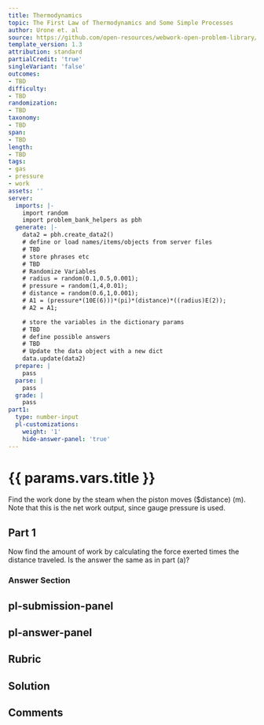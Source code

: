 ```yaml
---
title: Thermodynamics
topic: The First Law of Thermodynamics and Some Simple Processes
author: Urone et. al
source: https://github.com/open-resources/webwork-open-problem-library/tree/master/Contrib/BrockPhysics/College_Physics_Urone/15.Thermodynamics/The_First_Law_of_Thermodynamics_and_Some_Simple_Processes/NU_U17-15-02-003.pg
template_version: 1.3
attribution: standard
partialCredit: 'true'
singleVariant: 'false'
outcomes:
- TBD
difficulty:
- TBD
randomization:
- TBD
taxonomy:
- TBD
span:
- TBD
length:
- TBD
tags:
- gas
- pressure
- work
assets: ''
server:
  imports: |-
    import random
    import problem_bank_helpers as pbh
  generate: |-
    data2 = pbh.create_data2()
    # define or load names/items/objects from server files
    # TBD
    # store phrases etc
    # TBD
    # Randomize Variables
    # radius = random(0.1,0.5,0.001);
    # pressure = random(1,4,0.01);
    # distance = random(0.6,1,0.001);
    # A1 = (pressure*(10E(6)))*(pi)*(distance)*((radius)E(2));
    # A2 = A1;

    # store the variables in the dictionary params
    # TBD
    # define possible answers
    # TBD
    # Update the data object with a new dict
    data.update(data2)
  prepare: |
    pass
  parse: |
    pass
  grade: |
    pass
part1:
  type: number-input
  pl-customizations:
    weight: '1'
    hide-answer-panel: 'true'
---
```


# {{ params.vars.title }} 


Find the work done by the steam when the piston moves ($distance) (m). Note that this is the net work output, since gauge pressure is used.

## Part 1 
Now find the amount of work by calculating the force exerted times the distance traveled. Is the answer the same as in part (a)? 


 ### Answer Section


## pl-submission-panel 


## pl-answer-panel 


## Rubric 


## Solution 


## Comments 


